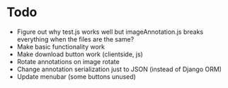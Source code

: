 # Todo
- Figure out why test.js works well but imageAnnotation.js breaks everything when the files are the same?
- Make basic functionality work
- Make download button work (clientside, js)
- Rotate annotations on image rotate
- Change annotation serialization just to JSON (instead of Django ORM)
- Update menubar (some buttons unused)


